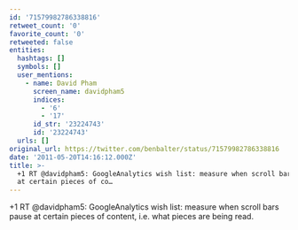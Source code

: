 ```yaml
---
id: '71579982786338816'
retweet_count: '0'
favorite_count: '0'
retweeted: false
entities:
  hashtags: []
  symbols: []
  user_mentions:
    - name: David Pham
      screen_name: davidpham5
      indices:
        - '6'
        - '17'
      id_str: '23224743'
      id: '23224743'
  urls: []
original_url: https://twitter.com/benbalter/status/71579982786338816
date: '2011-05-20T14:16:12.000Z'
title: >-
  +1 RT @davidpham5: GoogleAnalytics wish list: measure when scroll bars pause
  at certain pieces of co…
---
```


+1 RT @davidpham5: GoogleAnalytics wish list: measure when scroll bars pause at certain pieces of content, i.e. what pieces are being read.